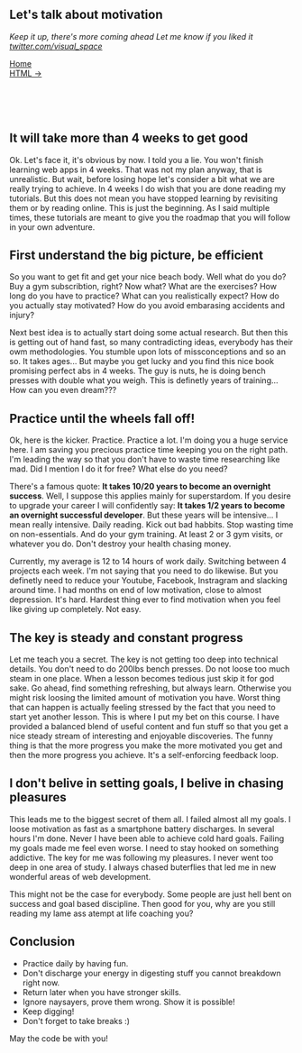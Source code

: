 ## Let's talk about motivation
*Keep it up, there's more coming ahead*
*Let me know if you liked it [twitter.com/visual_space](https://twitter.com/visual_space)*

[Home](https://github.com/visual-space/visual-school)<br>
[HTML ->](https://github.com/visual-space/visual-school/blob/master/01-html)

<br><br><br>
## It will take more than 4 weeks to get good
Ok. Let's face it, it's obvious by now. I told you a lie. You won't finish learning web apps in 4 weeks. That was not my plan anyway, that is unrealistic. But wait, before losing hope let's consider a bit what we are really trying to achieve. In 4 weeks I do wish that you are done reading my tutorials. But this does not mean you have stopped learning by revisiting them or by reading online. This is just the beginning. As I said multiple times, these tutorials are meant to give you the roadmap that you will follow in your own adventure.

## First understand the big picture, be efficient 

So you want to get fit and get your nice beach body. Well what do you do? Buy a gym subscribtion, right? Now what? What are the exercises? How long do you have to practice? What can you realistically expect? How do you actually stay motivated? How do you avoid embarasing accidents and injury?

Next best idea is to actually start doing some actual research. But then this is getting out of hand fast, so many contradicting ideas, everybody has their owm methodologies. You stumble upon lots of missconceptions and so an so. It takes ages... But maybe you get lucky and you find this nice book promising perfect abs in 4 weeks. The guy is nuts, he is doing bench presses with double what you weigh. This is definetly years of training... How can you even dream???

## Practice until the wheels fall off!
Ok, here is the kicker. Practice. Practice a lot. I'm doing you a huge service here. I am saving you precious practice time keeping you on the right path. I'm leading the way so that you don't have to waste time researching like mad. Did I mention I do it for free? What else do you need? 

There's a famous quote: **It takes 10/20 years to become an overnight success**. Well, I suppose this applies mainly for superstardom. If you desire to upgrade your career I will confidently say: **It takes 1/2 years to become an overnight successful developer**. But these years will be intensive... I mean really intensive. Daily reading. Kick out bad habbits. Stop wasting time on non-essentials. And do your gym training. At least 2 or 3 gym visits, or whatever you do. Don't destroy your health chasing money.

Currently, my average is 12 to 14 hours of work daily. Switching between 4 projects each week. I'm not saying that you need to do likewise. But you definetly need to reduce your Youtube, Facebook, Instragram and slacking around time. I had months on end of low motivation, close to almost depression. It's hard. Hardest thing ever to find motivation when you feel like giving up completely. Not easy. 

## The key is steady and constant progress

Let me teach you a secret. The key is not getting too deep into technical details. You don't need to do 200lbs bench presses. Do not loose too much steam in one place. When a lesson becomes tedious just skip it for god sake. Go ahead, find something refreshing, but always learn. Otherwise you might risk loosing the limited amount of motivation you have. Worst thing that can happen is actually feeling stressed by the fact that you need to start yet another lesson. This is where I put my bet on this course. I have provided a balanced blend of useful content and fun stuff so that you get a nice steady stream of interesting and enjoyable discoveries. The funny thing is that the more progress you make the more motivated you get and then the more progress you achieve. It's a self-enforcing feedback loop.

## I don't belive in setting goals, I belive in chasing pleasures
This leads me to the biggest secret of them all. I failed almost all my goals. I loose motivation as fast as a smartphone battery discharges. In several hours I'm done.  Never I have been able to achieve cold hard goals. Failing my goals made me feel even worse. I need to stay hooked on something addictive. The key for me was following my pleasures. I never went too deep in one area of study. I always chased buterflies that led me in new wonderful areas of web development. 

This might not be the case for everybody. Some people are just hell bent on success and goal based discipline. Then good for you, why are you still reading my lame ass atempt at life coaching you?

## Conclusion
- Practice daily by having fun. 
- Don't discharge your energy in digesting stuff you cannot breakdown right now.
- Return later when you have stronger skills. 
- Ignore naysayers, prove them wrong. Show it is possible!
- Keep digging!
- Don't forget to take breaks :) 

May the code be with you!